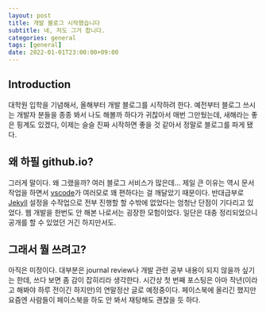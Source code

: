 ```yaml
---
layout: post
title: 개발 블로그 시작했습니다
subtitle: 네, 저도 그거 합니다.
categories: general
tags: [general]
date: 2022-01-01T23:00:00+09:00
---
```


## Introduction

대학원 입학을 기념해서, 올해부터 개발 블로그를 시작하려 한다. 예전부터 블로그
쓰시는 개발자 분들을 종종 봐서 나도 해볼까 하다가 귀찮아서 매번 그만뒀는데,
새해라는 좋은 핑계도 있겠다, 이제는 슬슬 진짜 시작하면 좋을 것 같아서 정말로
블로그를 파게 됐다.

## 왜 하필 github.io?

그러게 말이다. 왜 그랬을까? 여러 블로그 서비스가 많은데... 제일 큰 이유는 역시
문서작업을 하면서 [vscode](https://code.visualstudio.com)가 여러모로 꽤 편하다는
걸 깨달았기 때문이다. 반대급부로 [Jekyll](https://jekyllrb.com) 설정을
수작업으로 전부 진행할 할 수밖에 없었다는 엄청난 단점이 기다리고 있었다. 웹
개발을 한번도 안 해본 나로서는 굉장한 모험이었다. 일단은 대충 정리되었으니
공개를 할 수 있었던 거긴 하지만서도.

## 그래서 뭘 쓰려고?

아직은 미정이다. 대부분은 journal review나 개발 관련 공부 내용이 되지 않을까
싶기는 한데, 쓰다 보면 좀 감이 잡히리라 생각한다. 시간상 첫 번째 포스팅은 아마
작년(이라고 해봐야 하루 전이긴 하지만)의 연말정산 글로 예정중이다. 페이스북에
올리긴 했지만 요즘엔 사람들이 페이스북을 하도 안 봐서 재탕해도 괜찮을 듯 하다.
